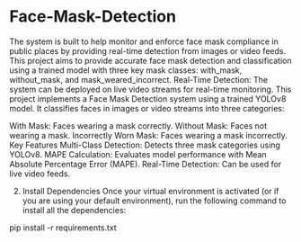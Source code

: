 # Face-Mask-Detection
The system is built to help monitor and enforce face mask compliance in public places by providing real-time detection from images or video feeds. This project aims to provide accurate face mask detection and classification using a trained model with three key mask classes: with_mask, without_mask, and mask_weared_incorrect. Real-Time Detection: The system can be deployed on live video streams for real-time monitoring.
This project implements a Face Mask Detection system using a trained YOLOv8 model. It classifies faces in images or video streams into three categories:

With Mask: Faces wearing a mask correctly.
Without Mask: Faces not wearing a mask.
Incorrectly Worn Mask: Faces wearing a mask incorrectly.
Key Features
Multi-Class Detection: Detects three mask categories using YOLOv8.
MAPE Calculation: Evaluates model performance with Mean Absolute Percentage Error (MAPE).
Real-Time Detection: Can be used for live video feeds.

2. Install Dependencies
Once your virtual environment is activated (or if you are using your default environment), run the following command to install all the dependencies:


pip install -r requirements.txt
